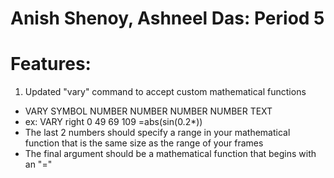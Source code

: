 # Anish Shenoy, Ashneel Das: Period 5

# Features:
1) Updated "vary" command to accept custom mathematical functions
  - VARY SYMBOL NUMBER NUMBER NUMBER NUMBER TEXT
  - ex: VARY right 0 49 69 109 =abs(sin(0.2*))
  - The last 2 numbers should specify a range in your mathematical function that is the same size as the range of your frames
  - The final argument should be a mathematical function that begins with an "="
